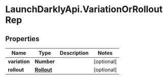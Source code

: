 # LaunchDarklyApi.VariationOrRolloutRep

## Properties

Name | Type | Description | Notes
------------ | ------------- | ------------- | -------------
**variation** | **Number** |  | [optional] 
**rollout** | [**Rollout**](Rollout.md) |  | [optional] 


